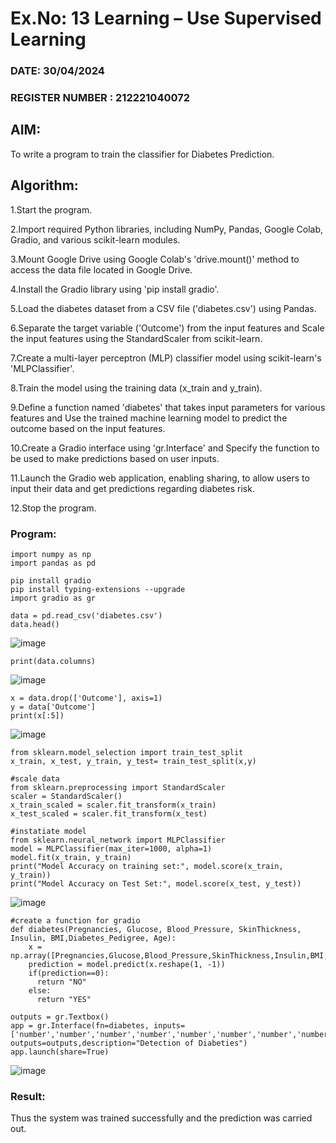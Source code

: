 # Ex.No: 13 Learning – Use Supervised Learning  

### DATE: 30/04/2024            

### REGISTER NUMBER : 212221040072

## AIM: 

To write a program to train the classifier for Diabetes Prediction.

##  Algorithm:

1.Start the program.

2.Import required Python libraries, including NumPy, Pandas, Google Colab, Gradio, and various scikit-learn modules.

3.Mount Google Drive using Google Colab's 'drive.mount()' method to access the data file located in Google Drive.

4.Install the Gradio library using 'pip install gradio'.

5.Load the diabetes dataset from a CSV file ('diabetes.csv') using Pandas.

6.Separate the target variable ('Outcome') from the input features and Scale the input features using the StandardScaler from scikit-learn.

7.Create a multi-layer perceptron (MLP) classifier model using scikit-learn's 'MLPClassifier'.

8.Train the model using the training data (x_train and y_train).

9.Define a function named 'diabetes' that takes input parameters for various features and Use the trained machine learning model to predict the outcome based on the input features.

10.Create a Gradio interface using 'gr.Interface' and Specify the function to be used to make predictions based on user inputs.

11.Launch the Gradio web application, enabling sharing, to allow users to input their data and get predictions regarding diabetes risk.

12.Stop the program.

### Program:
```
import numpy as np
import pandas as pd

pip install gradio
pip install typing-extensions --upgrade
import gradio as gr
```
```
data = pd.read_csv('diabetes.csv')
data.head()
```
![image](https://github.com/Anbuselvan04/AI_Lab_2023-24/assets/119410896/5769c7ba-260a-4d47-afec-c633efa6495e)

```
print(data.columns)
```
![image](https://github.com/Anbuselvan04/AI_Lab_2023-24/assets/119410896/f88d9a32-d0e2-4ee1-bd4b-9470debd021d)

```
x = data.drop(['Outcome'], axis=1)
y = data['Outcome']
print(x[:5])
```
![image](https://github.com/Anbuselvan04/AI_Lab_2023-24/assets/119410896/ff7ae4f8-6619-4d57-b3e2-c8fa3d67cb84)

```
from sklearn.model_selection import train_test_split
x_train, x_test, y_train, y_test= train_test_split(x,y)

#scale data
from sklearn.preprocessing import StandardScaler
scaler = StandardScaler()
x_train_scaled = scaler.fit_transform(x_train)
x_test_scaled = scaler.fit_transform(x_test)

#instatiate model
from sklearn.neural_network import MLPClassifier
model = MLPClassifier(max_iter=1000, alpha=1)
model.fit(x_train, y_train)
print("Model Accuracy on training set:", model.score(x_train, y_train))
print("Model Accuracy on Test Set:", model.score(x_test, y_test))
```
![image](https://github.com/Anbuselvan04/AI_Lab_2023-24/assets/119410896/60bcd502-3df1-411b-8063-29f5352cede5)

```
#create a function for gradio
def diabetes(Pregnancies, Glucose, Blood_Pressure, SkinThickness, Insulin, BMI,Diabetes_Pedigree, Age):
    x = np.array([Pregnancies,Glucose,Blood_Pressure,SkinThickness,Insulin,BMI,Diabetes_Pedigree,Age])
    prediction = model.predict(x.reshape(1, -1))
    if(prediction==0):
      return "NO"
    else:
      return "YES"

outputs = gr.Textbox()
app = gr.Interface(fn=diabetes, inputs=['number','number','number','number','number','number','number','number'], outputs=outputs,description="Detection of Diabeties")
app.launch(share=True)
```
![image](https://github.com/Anbuselvan04/AI_Lab_2023-24/assets/119410896/c097c01b-6e4c-4643-8a22-965fa22caee7)

### Result:
Thus the system was trained successfully and the prediction was carried out.
